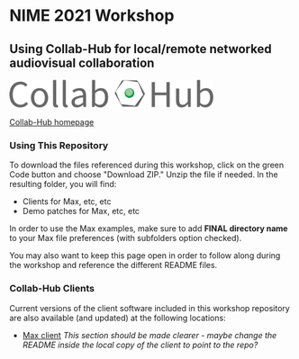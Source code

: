 # NIME 2021 Workshop
## Using Collab-Hub for local/remote networked audiovisual collaboration

<img src="/img/CH-Title.png" alt="Collab-Hub Logo" height="50"/>

<a href="https://www.collab-hub.io" target="_blank">Collab-Hub homepage</a>

### Using This Repository
To download the files referenced during this workshop, click on the green Code button and choose "Download ZIP."
Unzip the file if needed.
In the resulting folder, you will find:
- Clients for Max, etc, etc
- Demo patches for Max, etc, etc

In order to use the Max examples, make sure to add **FINAL directory name** to your Max file preferences (with subfolders option checked).

You may also want to keep this page open in order to follow along during the workshop and reference the different README files.

### Collab-Hub Clients
Current versions of the client software included in this workshop repository are also available (and updated) at the following locations:
- <a href="https://github.com/Collab-Hub-io/Collab-Hub-Max-Client" target="_blank">Max client</a>
*This section should be made clearer - maybe change the README inside the local copy of the client to point to the repo?*
